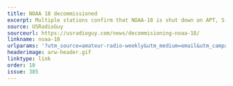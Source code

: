 ```yaml
---
title: NOAA 18 decommissioned
excerpt: Multiple stations confirm that NOAA-18 is shut down on APT, S-Band, HRPT transmissions.
source: USRadioGuy
sourceurl: https://usradioguy.com/news/decommisioning-noaa-18/
linkname: noaa-18
urlparams: '?utm_source=amateur-radio-weekly&utm_medium=email&utm_campaign=newsletter'
headerimage: arw-header.gif
linktype: link
order: 10
issue: 385
---
```

